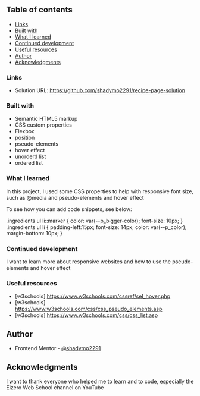 ## Table of contents

- [Links](#links)
- [Built with](#built-with)
- [What I learned](#what-i-learned)
- [Continued development](#continued-development)
- [Useful resources](#useful-resources)
- [Author](#author)
- [Acknowledgments](#acknowledgments)

### Links

- Solution URL: https://github.com/shadymo2291/recipe-page-solution

### Built with

- Semantic HTML5 markup
- CSS custom properties
- Flexbox
- position
- pseudo-elements
- hover effect
- unorderd list
- ordered list

### What I learned

In this project, I used some CSS properties to help with responsive font size, such as @media
and pseudo-elements and hover effect

To see how you can add code snippets, see below:

.ingredients ul li::marker {
color: var(--p_bigger-color);
font-size: 10px;
}
.ingredients ul li {
padding-left:15px;
font-size: 14px;
color: var(--p_color);
margin-bottom: 10px;
}

### Continued development

I want to learn more about responsive websites and how to use the pseudo-elements and hover effect

### Useful resources

- [w3schools] https://www.w3schools.com/cssref/sel_hover.php
- [w3schools] https://www.w3schools.com/css/css_pseudo_elements.asp
- [w3schools] https://www.w3schools.com/css/css_list.asp

## Author

- Frontend Mentor - [@shadymo2291](https://www.frontendmentor.io/profile/shadymo2291)

## Acknowledgments

I want to thank everyone who helped me to learn and to code, especially the Elzero Web School channel on YouTube
